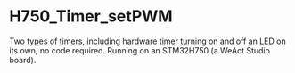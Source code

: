 # H750_Timer_setPWM

Two types of timers, including hardware timer turning on and off an LED on its own, no code required. Running on an STM32H750 (a WeAct Studio board).

